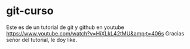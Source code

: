 # git-curso
Este es de un tutorial de git y github en youtube https://www.youtube.com/watch?v=HiXLkL42tMU&amp;t=406s
Gracias señor del tutorial, le doy like.
